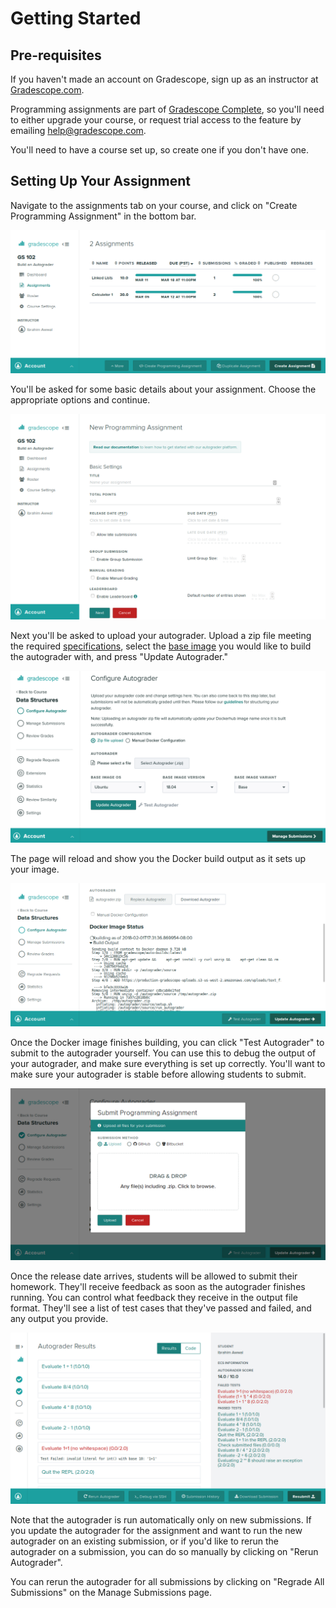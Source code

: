 # Getting Started

## Pre-requisites

If you haven't made an account on Gradescope, sign up as an instructor at
[Gradescope.com](https://gradescope.com/).

Programming assignments are part of [Gradescope Complete](https://info.gradescope.com/pricing),
so you'll need to either upgrade your course, or request trial access to the feature by
emailing [help@gradescope.com](mailto:help@gradescope.com).

You'll need to have a course set up, so create one if you don't have one.

## Setting Up Your Assignment

Navigate to the assignments tab on your course, and click on "Create
Programming Assignment" in the bottom bar.

[![Assignments](assignments.png)](assignments.png)

You'll be asked for some basic details about your assignment. Choose
the appropriate options and continue.

[![Assignment](assignment_form.png)](assignment_form.png)

Next you'll be asked to upload your autograder. Upload a zip file
meeting the required [specifications](specs), select the [base image](base_image)
you would like to build the autograder with, and press "Update Autograder."

[![Configure Autograder](configure_autograder.png)](configure_autograder.png)

The page will reload and show you the Docker build output
as it sets up your image.

[![Build Status](build_status.png)](build_status.png)

Once the Docker image finishes building, you can click "Test
Autograder" to submit to the autograder yourself. You can use this to
debug the output of your autograder, and make sure everything is set
up correctly. You'll want to make sure your autograder is stable
before allowing students to submit.

[![Test Autograder](test_autograder.png)](test_autograder.png)

Once the release date arrives, students will be allowed to submit
their homework. They'll receive feedback as soon as the autograder
finishes running. You can control what feedback they receive in the
output file format. They'll see a list of test cases that they've
passed and failed, and any output you provide.

[![Student results](results.png)](results.png)

Note that the autograder is run automatically only on new submissions. If
you update the autograder for the assignment and want to run the new
autograder on an existing submission, or if you'd like
to rerun the autograder on a submission, you can do so manually by
clicking on "Rerun Autograder".

You can rerun the autograder for all submissions by clicking on "Regrade
All Submissions" on the Manage Submissions page.
